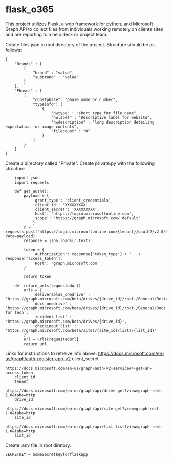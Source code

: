 # flask_o365
This project utilizes Flask, a web framework for python, and Microsoft Graph API to collect files from individuals working remotely on clients sites and are reporting to a help desk or project team.

Create files.json in root directory of the project.
Structure should be as follows:

    {
        "Brands" : [
            {
                "brand" : "value",
                "subbrand" : "value"
            }
        ],
        "Phases" : [
            {    
                "constphase": "phase name or number",
                "typeinfo": [
                    {
                        "hwtype" : "short type for file name",
                        "hwlabel" : "Descriptive label for website",
                        "hwdescription" : "long description detailing expectation for image contents",
                        "filecount" : "0"
                    }
                ]
            }
        ]
    }

Create a directory called "Private". Create private.py with the following structure

        import json
        import requests

        def get_auth():
            payload = {
                'grant_type': 'client_credentials',
                'client_id': 'XXXXXXXXX',
                'client_secret': 'XXXXXXXXX',
                'host': 'https://login.microsoftonline.com',
                'scope': 'https://graph.microsoft.com/.default'
                }
            r = requests.post('https://login.microsoftonline.com/{tenant}/oauth2/v2.0/token', data=payload)
            response = json.loads(r.text)

            token = {
                'Authorization': response['token_type'] + ' ' + response['access_token'],
                'Host': 'graph.microsoft.com'
            }

            return token

        def return_urls(requestedurl):
            urls = {
                'deliverables_onedrive' : 'https://graph.microsoft.com/beta/drives/{drive_id}/root:/General/Deliverables',
                'docs_onedrive' : 'https://graph.microsoft.com/beta/drives/{drive_id}/root:/General/Docs for Tech',
                'incident_list' : 'https://graph.microsoft.com/beta/drives/{drive_id}',
                'checkinout_list' : 'https://graph.microsoft.com/beta/sites/{site_id}/lists/{list_id}'
            }
            url = urls[requestedurl]
            return url


Links for instructions to retreive info above:
    https://docs.microsoft.com/en-us/graph/auth-register-app-v2
        client_secret

    https://docs.microsoft.com/en-us/graph/auth-v2-service#4-get-an-access-token
        client_id
        tenant

    https://docs.microsoft.com/en-us/graph/api/drive-get?view=graph-rest-1.0&tabs=http
        drive_id

    https://docs.microsoft.com/en-us/graph/api/site-get?view=graph-rest-1.0&tabs=http
        site_id

    https://docs.microsoft.com/en-us/graph/api/list-list?view=graph-rest-1.0&tabs=http
        list_id

Create .env file in root diretory.

    SECRETKEY = SomeSecretkeyforflaskapp
